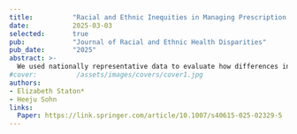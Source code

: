 ```yaml
---
title:          "Racial and Ethnic Inequities in Managing Prescription Drug Costs Among Older Adults in Medicare"
date:           2025-03-03
selected:       true
pub:            "Journal of Racial and Ethnic Health Disparities"
pub_date:       "2025"
abstract: >-
  We used nationally representative data to evaluate how differences in socioeconomic resources, access to care, health care need, and the use of cost-saving strategies contributed to racial and ethnic inequalities in prescription cost burden among older Medicare beneficiaries.
#cover:          /assets/images/covers/cover1.jpg
authors:
- Elizabeth Staton*
- Heeju Sohn
links:
  Paper: https://link.springer.com/article/10.1007/s40615-025-02329-5
---
```

